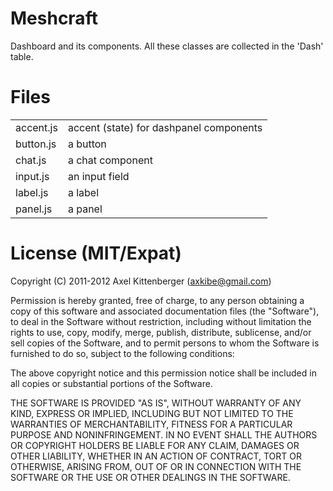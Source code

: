 Meshcraft
=========
Dashboard and its components.
All these classes are collected in the 'Dash' table.

Files
=====
<table>

 <tr><td>   accent.js
</td><td>   accent (state) for dashpanel components
</td></tr>

 <tr><td>   button.js
</td><td>   a button
</td></tr>

 <tr><td>   chat.js
</td><td>   a chat component
</td></tr>

 <tr><td>   input.js
</td><td>   an input field
</td></tr>

 <tr><td>   label.js
</td><td>   a label
</td></tr>

 <tr><td>   panel.js
</td><td>   a panel
</td></tr>

</table>

License (MIT/Expat)
===================
Copyright (C) 2011-2012 Axel Kittenberger (axkibe@gmail.com)

Permission is hereby granted, free of charge, to any person obtaining a copy of this software and associated documentation files (the "Software"), to deal in the Software without restriction, including without limitation the rights to use, copy, modify, merge, publish, distribute, sublicense, and/or sell copies of the Software, and to permit persons to whom the Software is furnished to do so, subject to the following conditions:

The above copyright notice and this permission notice shall be included in all copies or substantial portions of the Software.

THE SOFTWARE IS PROVIDED "AS IS", WITHOUT WARRANTY OF ANY KIND, EXPRESS OR IMPLIED, INCLUDING BUT NOT LIMITED TO THE WARRANTIES OF MERCHANTABILITY, FITNESS FOR A PARTICULAR PURPOSE AND NONINFRINGEMENT. IN NO EVENT SHALL THE AUTHORS OR COPYRIGHT HOLDERS BE LIABLE FOR ANY CLAIM, DAMAGES OR OTHER LIABILITY, WHETHER IN AN ACTION OF CONTRACT, TORT OR OTHERWISE, ARISING FROM, OUT OF OR IN CONNECTION WITH THE SOFTWARE OR THE USE OR OTHER DEALINGS IN THE SOFTWARE.

